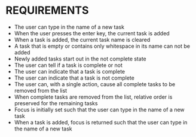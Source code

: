 # REQUIREMENTS

* The user can type in the name of a new task
* When the user presses the enter key, the current task is added
* When a task is added, the current task name is cleared
* A task that is empty or contains only whitespace in its name can not be added
* Newly added tasks start out in the not complete state
* The user can tell if a task is complete or not
* The user can indicate that a task is complete
* The user can indicate that a task is not complete
* The user can, with a single action, cause all complete tasks to be removed from the list
* When complete tasks are removed from the list, relative order is preserved for the remaining tasks
* Focus is initially set such that the user can type in the name of a new task
* When a task is added, focus is returned such that the user can type in the name of a new task
